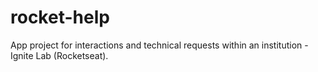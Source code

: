 # rocket-help
 App project for interactions and technical requests within an institution - Ignite Lab (Rocketseat).
